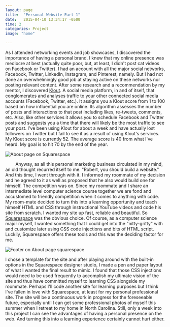 ```yaml
---
layout: page
title:  "Personal Website Part 1"
date:   2015-04-10 13:34:17 -0500
time: 2
categories: Project
image: "home"

---
```

As I attended networking events and job showcases, I discovered the importance of having a personal brand. I knew that my online presence was mediocre at best (actually quite poor, but, at least, I didn't post cat videos on Facebook or Twitter). I had an account with all the major social networks, Facebook, Twitter, LinkedIn, Instagram, and Pinterest, namely. But I had not done an overwhelmingly good job at staying active on these networks nor posting relevant content. After some research and a recommendation by my mentor, I discovered [Klout](http://www.klout.com). A social media platform, in and of itself, that conglomerates and analyses traffic to your other connected social media accounts (Facebook, Twitter, etc.). It assigns you a Klout score from 1 to 100 based on how influential you are online. Its algorithm assesses the number of posts and interactions to that post including likes, re-tweets, comments, etc. Also, like other services it allows you to schedule Facebook and Twitter posts and suggests you a time that there will likely be the most traffic to see your post. I've been using Klout for about a week and have actually lost followers on Twitter but I fail to see it as a result of using Klout's services. My Klout score is currently 52\. The average score is 40 from what I've heard. My goal is to hit 70 by the end of the year.

![About page on Squarespace](../../../../img/squarespace/about.jpg)

   Anyway, as all this personal marketing business circulated in my mind, an old thought recurred itself to me. "Robert, you should build a website." And this time, I went through with it. I informed my roommate of my decision and he agreed to it as well as proposed that he also would build one for himself. The competition was on. Since my roommate and I share an intermediate level computer science course together we are fond and accustomed to friendly competition when it comes to anything with code. My room-mate decided to turn this into a learning opportunity and teach himself HTML and CSS through instructional YouTube videos and code his site from scratch. I wanted my site up fast, reliable and beautiful. So [Squarespace](http://www.squarespace.com) was the obvious choice. Of course, as a computer science major myself, I wanted something that I could get into the "nitty-gritty" with and customize later using CSS code injections and bits of HTML script. Luckily, Squarespace offers these tools and this was the deciding factor for me.

![Footer on About page squarespace](../../../../img/squarespace/footer.jpg)

I chose a template for the site and after playing around with the built-in options in the Squarespace designer studio, I made a pen and paper layout of what I wanted the final result to mimic. I found that those CSS injections would need to be used frequently to accomplish my ultimate vision of the site and thus have committed myself to learning CSS alongside my roommate. Perhaps I'll code another site for learning purposes but I think I've fallen in love with Squarespace, at least for my personal professional site. The site will be a continuous work in progress for the foreseeable future, especially until I can get some professional photos of myself this summer when I retreat to my home in North Carolina. Still, only a week into this project I can see the advantages of having a personal presence on the web. And turning this into a learning experience certainly cannot hurt either.
